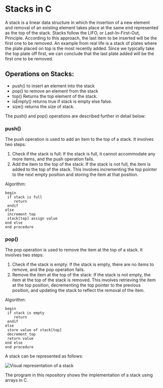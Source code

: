 # **Stacks in C**

A stack is a linear data structure in which the insertion of a new element and removal of an existing element takes place at the same end represented as the top of the stack. Stacks follow the LIFO, or Last-In-First-Out, Principle. According to this approach, the last item to be inserted will be the first one to be removed. An example from real life is a stack of plates where the plate placed on top is the most recently added. Since we typically take the top plate off first, we can conclude that the last plate added will be the first one to be removed.

## Operations on Stacks:
- push() to insert an element into the stack
- pop() to remove an element from the stack
- top() Returns the top element of the stack.
- isEmpty() returns true if stack is empty else false.
- size() returns the size of stack.

The push() and pop() operations are described further in detail below:

### **push()**
The push operation is used to add an item to the top of a stack. It involves two steps:

1. Check if the stack is full: If the stack is full, it cannot accommodate any more items, and the push operation fails.
2. Add the item to the top of the stack: If the stack is not full, the item is added to the top of the stack. This involves incrementing the top pointer to the next empty position and storing the item at that position.

Algorithm:

```
begin
 if stack is full
    return
 endif
else  
 increment top
 stack[top] assign value
end else
end procedure
```

### **pop()**
The pop operation is used to remove the item at the top of a stack. It involves two steps:

1. Check if the stack is empty: If the stack is empty, there are no items to remove, and the pop operation fails.
2. Remove the item at the top of the stack: If the stack is not empty, the item at the top of the stack is removed. This involves retrieving the item at the top position, decrementing the top pointer to the previous position, and updating the stack to reflect the removal of the item.

Algorithm:

```
begin
 if stack is empty
    return
 endif
else
 store value of stack[top]
 decrement top
 return value
end else
end procedure
```

A stack can be represented as follows:

![Visual representation of a stack](https://www.softwaretestinghelp.com/wp-content/qa/uploads/2019/06/pictorial-representation-of-stack.png)

The program in this repository shows the implementation of a stack using arrays in C.



